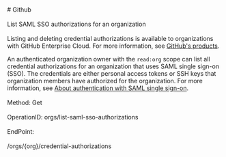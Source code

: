 <br>#     Github</br>
<br>List SAML SSO authorizations for an organization</br>
<br>Listing and deleting credential authorizations is available to organizations with GitHub Enterprise Cloud. For more information, see [GitHub's products](https://help.github.com/github/getting-started-with-github/githubs-products).

An authenticated organization owner with the `read:org` scope can list all credential authorizations for an organization that uses SAML single sign-on (SSO). The credentials are either personal access tokens or SSH keys that organization members have authorized for the organization. For more information, see [About authentication with SAML single sign-on](https://help.github.com/en/articles/about-authentication-with-saml-single-sign-on).</br>
<br>Method: Get</br>
<br>OperationID: orgs/list-saml-sso-authorizations</br>
<br>EndPoint:</br>
<br>/orgs/{org}/credential-authorizations</br>
